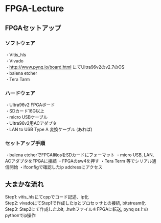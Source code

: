 # FPGA-Lecture

## FPGAセットアップ

### ソフトウェア
・Vitis_hls  
・Vivado  
・http://www.pynq.io/board.html にてUltra96v2のv2.7のOS  
・balena etcher  
・Tera Tarm
### ハードウェア
・Ultra96v2 FPGAボード  
・SDカード16G以上  
・micro USBケーブル  
・Ultra96v2用ACアダプタ  
・LAN to USB Type A 変換ケーブル (あれば)  
###  セットアップ手順
・balena etcherでFPGA用osをSDカードにフォーマット
・micro USB, LAN, ACアダプタをFPGAに接続
・FPGAのsw4を押す
・Tera Term 等でシリアル通信開始
・ifconfigで確認したip addressにアクセス

## 大まかな流れ
Step1: vitis_hlsにてcppでコード記述、ip化  
Step2: vivadoにてStep1で作成したipとプロセッサとの接続, bitstream化  
Step3: Step2にて作成した.bit, .hwhファイルをFPGAに転送, pynq os上のpythonでip操作  
